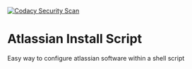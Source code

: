 [![Codacy Security Scan](https://github.com/ipwnosx/atlassian_install_script/actions/workflows/codacy-analysis.yml/badge.svg)](https://github.com/ipwnosx/atlassian_install_script/actions/workflows/codacy-analysis.yml)
# Atlassian Install Script 
Easy way to configure atlassian software within a shell script
